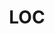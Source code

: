 ---
# This topic lives at
# https://digital.gov/topics/loc

# Topic Title
title: "LOC"

# description — keep it short and clear
summary: ""

# Weight
weight: 1

# For more information on managing topics,
# see https://github.com/GSA/digitalgov.gov/wiki/topics
---